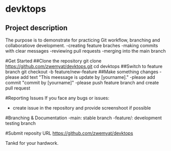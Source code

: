 # devktops
## Project description
The purpose is to demonstrate for practicing Git workflow, branching and collaboratiove development.
-creating feature braches
-making commits with clear messages
-reviewing pull requests
-merging into the main branch

#Get Started
##Clone the repository
git clone https://github.com/zwemyat/devktops.git
cd devktops
##Switch to feature branch
git checkout -b feature/new-feature
##Make something changes
-please add text "This meessage is update by [yourname]."
-please add commit "commit by [yourname]"
-please push feature branch and create pull request

#Reporting Issues
If you face any bugs or issues:
- create issue in the repository and provide screenshoot if possible

#Branching & Documentation
-main: stable branch
-feature/: development testing branch

#Submit reposity URL
https://github.com/zwemyat/devktops

Tankd for your hardwork.



